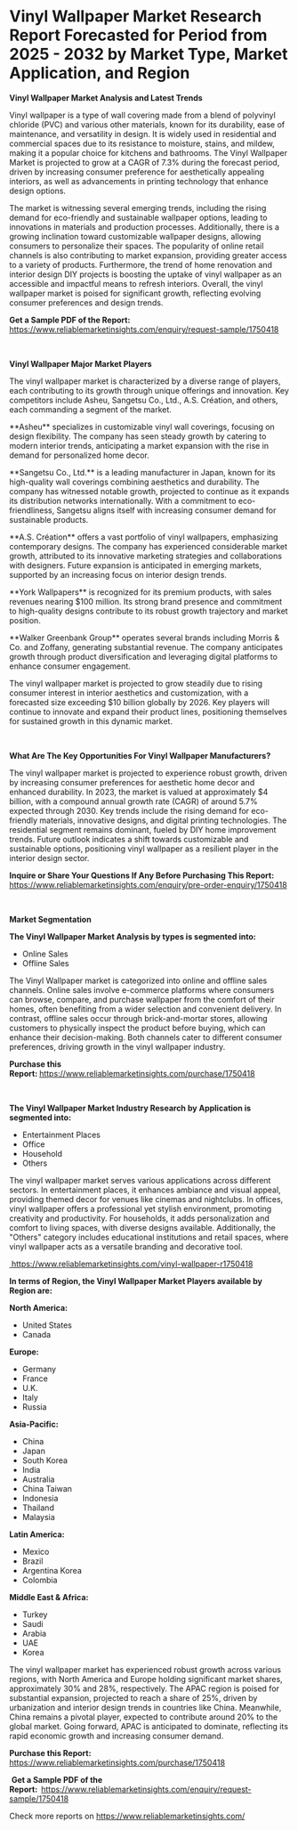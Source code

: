 <p><h1>Vinyl Wallpaper Market Research Report Forecasted for Period from 2025 -  2032 by Market Type, Market Application, and Region</h1></p><p><strong>Vinyl Wallpaper Market Analysis and Latest Trends</strong></p>
<p><p>Vinyl wallpaper is a type of wall covering made from a blend of polyvinyl chloride (PVC) and various other materials, known for its durability, ease of maintenance, and versatility in design. It is widely used in residential and commercial spaces due to its resistance to moisture, stains, and mildew, making it a popular choice for kitchens and bathrooms. The Vinyl Wallpaper Market is projected to grow at a CAGR of 7.3% during the forecast period, driven by increasing consumer preference for aesthetically appealing interiors, as well as advancements in printing technology that enhance design options.</p><p>The market is witnessing several emerging trends, including the rising demand for eco-friendly and sustainable wallpaper options, leading to innovations in materials and production processes. Additionally, there is a growing inclination toward customizable wallpaper designs, allowing consumers to personalize their spaces. The popularity of online retail channels is also contributing to market expansion, providing greater access to a variety of products. Furthermore, the trend of home renovation and interior design DIY projects is boosting the uptake of vinyl wallpaper as an accessible and impactful means to refresh interiors. Overall, the vinyl wallpaper market is poised for significant growth, reflecting evolving consumer preferences and design trends.</p></p>
<p><strong>Get a Sample PDF of the Report:&nbsp;</strong> <a href="https://www.reliablemarketinsights.com/enquiry/request-sample/1750418?utm_campaign=1950&utm_medium=2&utm_source=Github&utm_content=ia&utm_term=04042025&utm_id=vinyl-wallpaper">https://www.reliablemarketinsights.com/enquiry/request-sample/1750418</a></p>
<p>&nbsp;</p>
<p><strong>Vinyl Wallpaper Major Market Players</strong></p>
<p><p>The vinyl wallpaper market is characterized by a diverse range of players, each contributing to its growth through unique offerings and innovation. Key competitors include Asheu, Sangetsu Co., Ltd., A.S. Création, and others, each commanding a segment of the market.</p><p>**Asheu** specializes in customizable vinyl wall coverings, focusing on design flexibility. The company has seen steady growth by catering to modern interior trends, anticipating a market expansion with the rise in demand for personalized home decor.</p><p>**Sangetsu Co., Ltd.** is a leading manufacturer in Japan, known for its high-quality wall coverings combining aesthetics and durability. The company has witnessed notable growth, projected to continue as it expands its distribution networks internationally. With a commitment to eco-friendliness, Sangetsu aligns itself with increasing consumer demand for sustainable products.</p><p>**A.S. Création** offers a vast portfolio of vinyl wallpapers, emphasizing contemporary designs. The company has experienced considerable market growth, attributed to its innovative marketing strategies and collaborations with designers. Future expansion is anticipated in emerging markets, supported by an increasing focus on interior design trends.</p><p>**York Wallpapers** is recognized for its premium products, with sales revenues nearing $100 million. Its strong brand presence and commitment to high-quality designs contribute to its robust growth trajectory and market position.</p><p>**Walker Greenbank Group** operates several brands including Morris & Co. and Zoffany, generating substantial revenue. The company anticipates growth through product diversification and leveraging digital platforms to enhance consumer engagement.</p><p>The vinyl wallpaper market is projected to grow steadily due to rising consumer interest in interior aesthetics and customization, with a forecasted size exceeding $10 billion globally by 2026. Key players will continue to innovate and expand their product lines, positioning themselves for sustained growth in this dynamic market.</p></p>
<p>&nbsp;</p>
<p><strong>What Are The Key Opportunities For Vinyl Wallpaper Manufacturers?</strong></p>
<p><p>The vinyl wallpaper market is projected to experience robust growth, driven by increasing consumer preferences for aesthetic home decor and enhanced durability. In 2023, the market is valued at approximately $4 billion, with a compound annual growth rate (CAGR) of around 5.7% expected through 2030. Key trends include the rising demand for eco-friendly materials, innovative designs, and digital printing technologies. The residential segment remains dominant, fueled by DIY home improvement trends. Future outlook indicates a shift towards customizable and sustainable options, positioning vinyl wallpaper as a resilient player in the interior design sector.</p></p>
<p><strong>Inquire or Share Your Questions If Any Before Purchasing This Report:</strong> <a href="https://www.reliablemarketinsights.com/enquiry/pre-order-enquiry/1750418?utm_campaign=1950&utm_medium=2&utm_source=Github&utm_content=ia&utm_term=04042025&utm_id=vinyl-wallpaper">https://www.reliablemarketinsights.com/enquiry/pre-order-enquiry/1750418</a></p>
<p>&nbsp;</p>
<p><strong>Market Segmentation</strong></p>
<p><strong>The Vinyl Wallpaper Market Analysis by types is segmented into:</strong></p>
<p><ul><li>Online Sales</li><li>Offline Sales</li></ul></p>
<p><p>The Vinyl Wallpaper market is categorized into online and offline sales channels. Online sales involve e-commerce platforms where consumers can browse, compare, and purchase wallpaper from the comfort of their homes, often benefiting from a wider selection and convenient delivery. In contrast, offline sales occur through brick-and-mortar stores, allowing customers to physically inspect the product before buying, which can enhance their decision-making. Both channels cater to different consumer preferences, driving growth in the vinyl wallpaper industry.</p></p>
<p><strong>Purchase this Report:&nbsp;</strong><a href="https://www.reliablemarketinsights.com/purchase/1750418?utm_campaign=1950&utm_medium=2&utm_source=Github&utm_content=ia&utm_term=04042025&utm_id=vinyl-wallpaper">https://www.reliablemarketinsights.com/purchase/1750418</a></p>
<p>&nbsp;</p>
<p><strong>The Vinyl Wallpaper Market Industry Research by Application is segmented into:</strong></p>
<p><ul><li>Entertainment Places</li><li>Office</li><li>Household</li><li>Others</li></ul></p>
<p><p>The vinyl wallpaper market serves various applications across different sectors. In entertainment places, it enhances ambiance and visual appeal, providing themed decor for venues like cinemas and nightclubs. In offices, vinyl wallpaper offers a professional yet stylish environment, promoting creativity and productivity. For households, it adds personalization and comfort to living spaces, with diverse designs available. Additionally, the "Others" category includes educational institutions and retail spaces, where vinyl wallpaper acts as a versatile branding and decorative tool.</p></p>
<p><a href="https://www.reliablemarketinsights.com/vinyl-wallpaper-r1750418?utm_campaign=1950&utm_medium=2&utm_source=Github&utm_content=ia&utm_term=04042025&utm_id=vinyl-wallpaper">&nbsp;https://www.reliablemarketinsights.com/vinyl-wallpaper-r1750418</a></p>
<p><strong>In terms of Region, the Vinyl Wallpaper Market Players available by Region are:</strong></p>
<p>
    <p> <strong> North America: </strong>
        <ul>
            <li>United States</li>
            <li>Canada</li>
        </ul>
        </p> 
    <p> <strong> Europe: </strong>
        <ul>
            <li>Germany</li>
            <li>France</li>
            <li>U.K.</li>
            <li>Italy</li>
            <li>Russia</li>
        </ul>
        </p> 
    <p> <strong> Asia-Pacific: </strong>
        <ul>
            <li>China</li>
            <li>Japan</li>
            <li>South Korea</li>
            <li>India</li>
            <li>Australia</li>
            <li>China Taiwan</li>
            <li>Indonesia</li>
            <li>Thailand</li>
            <li>Malaysia</li>
        </ul>
        </p> 
    <p> <strong> Latin America: </strong>
        <ul>
            <li>Mexico</li>
            <li>Brazil</li>
            <li>Argentina Korea</li>
            <li>Colombia</li>
        </ul>
        </p> 
    <p> <strong> Middle East & Africa: </strong>
        <ul>
            <li>Turkey</li>
            <li>Saudi</li>
            <li>Arabia</li>
            <li>UAE</li>
            <li>Korea</li>
        </ul>
    </p>
    </p>
<p><p>The vinyl wallpaper market has experienced robust growth across various regions, with North America and Europe holding significant market shares, approximately 30% and 28%, respectively. The APAC region is poised for substantial expansion, projected to reach a share of 25%, driven by urbanization and interior design trends in countries like China. Meanwhile, China remains a pivotal player, expected to contribute around 20% to the global market. Going forward, APAC is anticipated to dominate, reflecting its rapid economic growth and increasing consumer demand.</p></p>
<p><strong>Purchase this Report: </strong><a href="https://www.reliablemarketinsights.com/purchase/1750418?utm_campaign=1950&utm_medium=2&utm_source=Github&utm_content=ia&utm_term=04042025&utm_id=vinyl-wallpaper">https://www.reliablemarketinsights.com/purchase/1750418</a></p>
<p>&nbsp;<strong>Get a Sample PDF of the Report:&nbsp;&nbsp;</strong><a href="https://www.reliablemarketinsights.com/enquiry/request-sample/1750418?utm_campaign=1950&utm_medium=2&utm_source=Github&utm_content=ia&utm_term=04042025&utm_id=vinyl-wallpaper">https://www.reliablemarketinsights.com/enquiry/request-sample/1750418</a></p>
<p><strong></strong></p>
<p>Check more reports on <a href="https://www.reliablemarketinsights.com/?utm_campaign=1950&utm_medium=2&utm_source=Github&utm_content=ia&utm_term=04042025&utm_id=vinyl-wallpaper">https://www.reliablemarketinsights.com/</a></p>